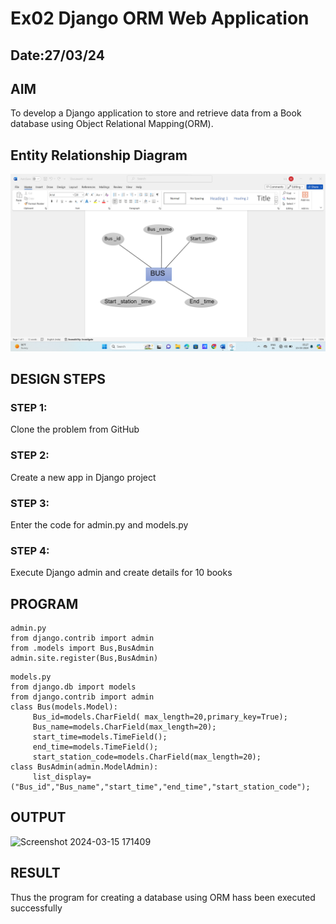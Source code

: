 # Ex02 Django ORM Web Application
## Date:27/03/24

## AIM
To develop a Django application to store and retrieve data from a Book database using Object Relational Mapping(ORM).

## Entity Relationship Diagram
![alt text](<Screenshot 2024-03-15 052715.png>)

## DESIGN STEPS

### STEP 1:
Clone the problem from GitHub

### STEP 2:
Create a new app in Django project

### STEP 3:
Enter the code for admin.py and models.py

### STEP 4:
Execute Django admin and create details for 10 books

## PROGRAM
```
admin.py
from django.contrib import admin
from .models import Bus,BusAdmin
admin.site.register(Bus,BusAdmin)
```
```
models.py
from django.db import models
from django.contrib import admin
class Bus(models.Model):
     Bus_id=models.CharField( max_length=20,primary_key=True);
     Bus_name=models.CharField(max_length=20);
     start_time=models.TimeField();
     end_time=models.TimeField();
     start_station_code=models.CharField(max_length=20);
class BusAdmin(admin.ModelAdmin):
     list_display=("Bus_id","Bus_name","start_time","end_time","start_station_code");
```
## OUTPUT
![Screenshot 2024-03-15 171409](https://github.com/mades2112/ORM/assets/152461996/d304f507-cc6d-47bb-941d-4f42083540e6)



## RESULT
Thus the program for creating a database using ORM hass been executed successfully

